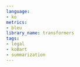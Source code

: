 ```yaml
---
language:
- ko
metrics:
- bleu
library_name: transformers
tags:
- legal
- koBart
- summarization
---
```


